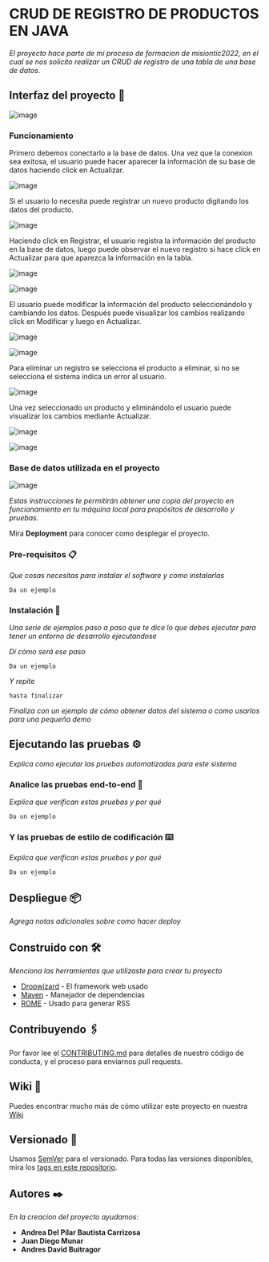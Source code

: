 # CRUD DE REGISTRO DE PRODUCTOS EN JAVA

_El proyecto hace parte de mi proceso de formacion de misiontic2022, en el cual se nos solicito realizar un CRUD de registro de una tabla de una base de datos._

## Interfaz del proyecto 🚀
![image](https://user-images.githubusercontent.com/107337313/183928891-7e17e0aa-5f74-4d6a-9559-8763473ceea4.png)
### Funcionamiento
Primero debemos conectarlo a la base de datos.
Una vez que la conexion sea exitosa, el usuario puede hacer aparecer la información de su base de datos haciendo click en Actualizar.

![image](https://user-images.githubusercontent.com/107337313/183930077-6ed6f975-25ba-4eb2-aebc-eb369d3e259a.png)

Si el usuario lo necesita puede registrar un nuevo producto digitando los datos del producto.

![image](https://user-images.githubusercontent.com/107337313/183930359-8b88f9d0-3f53-4bf9-b56f-8fefb41497c3.png)

Haciendo click en Registrar, el usuario registra la información del producto en la base de datos,
luego puede observar el nuevo registro si hace click en Actualizar para que aparezca la
información en la tabla.

![image](https://user-images.githubusercontent.com/107337313/183930658-95cd6284-8d7f-487b-ac26-df5070521c3a.png)

![image](https://user-images.githubusercontent.com/107337313/183930754-ed46833c-9efc-42ff-ad4b-9ebc579babbc.png)

El usuario puede modificar la información del producto seleccionándolo y cambiando los datos.
Después puede visualizar los cambios realizando click en Modificar y luego en Actualizar.

![image](https://user-images.githubusercontent.com/107337313/183931206-eceac970-5409-46ca-b467-4be18708e2c8.png)

![image](https://user-images.githubusercontent.com/107337313/183931423-3547aded-1e99-41fe-89ec-c0782f9712c5.png)

Para eliminar un registro se selecciona el producto a eliminar, si no se selecciona el sistema
indica un error al usuario.

![image](https://user-images.githubusercontent.com/107337313/183931791-d3a91c06-e892-4bad-9f3f-35b4f62f0d2a.png)

Una vez seleccionado un producto y eliminándolo el usuario puede visualizar los cambios
mediante Actualizar.

![image](https://user-images.githubusercontent.com/107337313/183932122-410c9391-4283-4deb-9769-339278891a73.png)

![image](https://user-images.githubusercontent.com/107337313/183932553-cd0d88cf-bb75-45a6-9747-939c2a22e405.png)

### Base de datos utilizada en el proyecto

![image](https://user-images.githubusercontent.com/107337313/183933287-a6654532-74de-42a0-a3a7-630b704bcbca.png)




_Estas instrucciones te permitirán obtener una copia del proyecto en funcionamiento en tu máquina local para propósitos de desarrollo y pruebas._

Mira **Deployment** para conocer como desplegar el proyecto.


### Pre-requisitos 📋

_Que cosas necesitas para instalar el software y como instalarlas_

```
Da un ejemplo
```

### Instalación 🔧

_Una serie de ejemplos paso a paso que te dice lo que debes ejecutar para tener un entorno de desarrollo ejecutandose_

_Dí cómo será ese paso_

```
Da un ejemplo
```

_Y repite_

```
hasta finalizar
```

_Finaliza con un ejemplo de cómo obtener datos del sistema o como usarlos para una pequeña demo_

## Ejecutando las pruebas ⚙️

_Explica como ejecutar las pruebas automatizadas para este sistema_

### Analice las pruebas end-to-end 🔩

_Explica que verifican estas pruebas y por qué_

```
Da un ejemplo
```

### Y las pruebas de estilo de codificación ⌨️

_Explica que verifican estas pruebas y por qué_

```
Da un ejemplo
```

## Despliegue 📦

_Agrega notas adicionales sobre como hacer deploy_

## Construido con 🛠️

_Menciona las herramientas que utilizaste para crear tu proyecto_

* [Dropwizard](http://www.dropwizard.io/1.0.2/docs/) - El framework web usado
* [Maven](https://maven.apache.org/) - Manejador de dependencias
* [ROME](https://rometools.github.io/rome/) - Usado para generar RSS

## Contribuyendo 🖇️

Por favor lee el [CONTRIBUTING.md](https://gist.github.com/villanuevand/xxxxxx) para detalles de nuestro código de conducta, y el proceso para enviarnos pull requests.

## Wiki 📖

Puedes encontrar mucho más de cómo utilizar este proyecto en nuestra [Wiki](https://github.com/tu/proyecto/wiki)

## Versionado 📌

Usamos [SemVer](http://semver.org/) para el versionado. Para todas las versiones disponibles, mira los [tags en este repositorio](https://github.com/tu/proyecto/tags).

## Autores ✒️

_En la creacion del proyecto ayudamos:_

* **Andrea Del Pilar Bautista Carrizosa** 
* **Juan Diego Munar**
* **Andres David Buitragor** 



